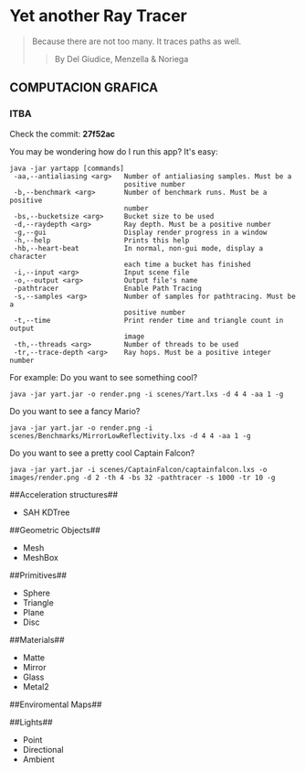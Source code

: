# Yet another Ray Tracer #
> Because there are not too many. It traces paths as well.
>> By Del Giudice, Menzella & Noriega
## COMPUTACION GRAFICA ##
### ITBA ###

Check the commit: **27f52ac**

You may be wondering how do I run this app?
It's easy:

```
java -jar yartapp [commands]
 -aa,--antialiasing <arg>   Number of antialiasing samples. Must be a
                            positive number
 -b,--benchmark <arg>       Number of benchmark runs. Must be a positive
                            number
 -bs,--bucketsize <arg>     Bucket size to be used
 -d,--raydepth <arg>        Ray depth. Must be a positive number
 -g,--gui                   Display render progress in a window
 -h,--help                  Prints this help
 -hb,--heart-beat           In normal, non-gui mode, display a character
                            each time a bucket has finished
 -i,--input <arg>           Input scene file
 -o,--output <arg>          Output file's name
 -pathtracer                Enable Path Tracing
 -s,--samples <arg>         Number of samples for pathtracing. Must be a
                            positive number
 -t,--time                  Print render time and triangle count in output
                            image
 -th,--threads <arg>        Number of threads to be used
 -tr,--trace-depth <arg>    Ray hops. Must be a positive integer number
```
For example:
Do you want to see something cool?
```
java -jar yart.jar -o render.png -i scenes/Yart.lxs -d 4 4 -aa 1 -g
```
Do you want to see a fancy Mario?
```
java -jar yart.jar -o render.png -i scenes/Benchmarks/MirrorLowReflectivity.lxs -d 4 4 -aa 1 -g
```
Do you want to see a pretty cool Captain Falcon?
```
java -jar yart.jar -i scenes/CaptainFalcon/captainfalcon.lxs -o images/render.png -d 2 -th 4 -bs 32 -pathtracer -s 1000 -tr 10 -g
```

##Acceleration structures##
- SAH KDTree

##Geometric Objects##
- Mesh
- MeshBox

##Primitives##
- Sphere
- Triangle
- Plane
- Disc

##Materials##
- Matte
- Mirror
- Glass
- Metal2

##Enviromental Maps##

##Lights##
- Point
- Directional
- Ambient